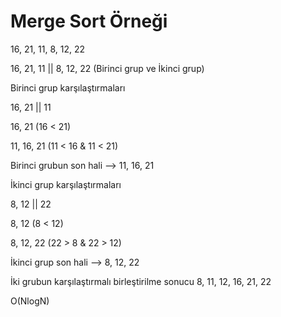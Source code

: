 # Merge Sort Örneği

16, 21, 11, 8, 12, 22

16, 21, 11 || 8, 12, 22 (Birinci grup ve İkinci grup)

Birinci grup karşılaştırmaları

16, 21 || 11

16, 21 (16 < 21)

11, 16, 21 (11 < 16 & 11 < 21)

Birinci grubun son hali --> 11, 16, 21


İkinci grup karşılaştırmaları

8, 12 || 22

8, 12 (8 < 12)

8, 12, 22 (22 > 8 & 22 > 12)

İkinci grup son hali --> 8, 12, 22


İki grubun karşılaştırmalı birleştirilme sonucu 8, 11, 12, 16, 21, 22


O(NlogN)